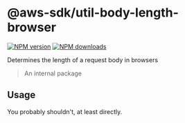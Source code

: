 # @aws-sdk/util-body-length-browser

[![NPM version](https://img.shields.io/npm/v/@aws-sdk/util-body-length-browser/rc.svg)](https://www.npmjs.com/package/@aws-sdk/util-body-length-browser)
[![NPM downloads](https://img.shields.io/npm/dm/@aws-sdk/util-body-length-browser.svg)](https://www.npmjs.com/package/@aws-sdk/util-body-length-browser)

Determines the length of a request body in browsers

> An internal package

## Usage

You probably shouldn't, at least directly.

